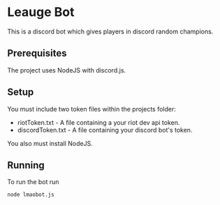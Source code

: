 # Leauge Bot

This is a discord bot which gives players in discord random champions.

## Prerequisites

The project uses NodeJS with discord.js.

## Setup

You must include two token files within the projects folder:
* riotToken.txt - A file containing a your riot dev api token.
* discordToken.txt - A file containing your discord bot's token.

You also must install NodeJS.

## Running

To run the bot run

`node lmaobot.js`